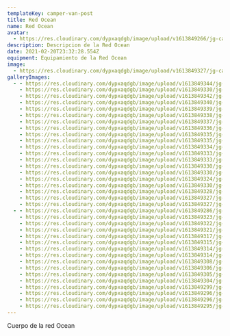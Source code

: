 ```yaml
---
templateKey: camper-van-post
title: Red Ocean
name: Red Ocean
avatar:
  - https://res.cloudinary.com/dypxaqdgb/image/upload/v1613849266/jg-camper/camper-vans/Red%20Ocean/avatar/IMG_7310_zqdl7f.heic
description: Descripcion de la Red Ocean
date: 2021-02-20T23:32:28.554Z
equipment: Equipamiento de la Red Ocean
image:
  - https://res.cloudinary.com/dypxaqdgb/image/upload/v1613849327/jg-camper/camper-vans/Red%20Ocean/FA9B7D89-BE96-499E-A156-52425B3A6BC9_twmdfs.jpg
galleryImages:
  - - https://res.cloudinary.com/dypxaqdgb/image/upload/v1613849344/jg-camper/camper-vans/Red%20Ocean/IMG_7331_by4fts.png
    - https://res.cloudinary.com/dypxaqdgb/image/upload/v1613849330/jg-camper/camper-vans/Red%20Ocean/DAEBB400-B532-44FC-947E-708EFEF6FB51_rmozc3.jpg
    - https://res.cloudinary.com/dypxaqdgb/image/upload/v1613849342/jg-camper/camper-vans/Red%20Ocean/IMG_7328_zyqnfi.heic
    - https://res.cloudinary.com/dypxaqdgb/image/upload/v1613849340/jg-camper/camper-vans/Red%20Ocean/IMG_7324_n3qnzf.heic
    - https://res.cloudinary.com/dypxaqdgb/image/upload/v1613849339/jg-camper/camper-vans/Red%20Ocean/IMG_7326_ddei6f.heic
    - https://res.cloudinary.com/dypxaqdgb/image/upload/v1613849338/jg-camper/camper-vans/Red%20Ocean/IMG_7322_k1uafz.heic
    - https://res.cloudinary.com/dypxaqdgb/image/upload/v1613849337/jg-camper/camper-vans/Red%20Ocean/IMG_7321_h4pizz.heic
    - https://res.cloudinary.com/dypxaqdgb/image/upload/v1613849336/jg-camper/camper-vans/Red%20Ocean/IMG_7320_ahgdeg.heic
    - https://res.cloudinary.com/dypxaqdgb/image/upload/v1613849335/jg-camper/camper-vans/Red%20Ocean/IMG_7317_deqg5j.heic
    - https://res.cloudinary.com/dypxaqdgb/image/upload/v1613849335/jg-camper/camper-vans/Red%20Ocean/IMG_7318_eavezr.heic
    - https://res.cloudinary.com/dypxaqdgb/image/upload/v1613849334/jg-camper/camper-vans/Red%20Ocean/IMG_7311_qci1aa.heic
    - https://res.cloudinary.com/dypxaqdgb/image/upload/v1613849333/jg-camper/camper-vans/Red%20Ocean/IMG_7312_eqemwk.heic
    - https://res.cloudinary.com/dypxaqdgb/image/upload/v1613849333/jg-camper/camper-vans/Red%20Ocean/IMG_7310_nsu7r8.heic
    - https://res.cloudinary.com/dypxaqdgb/image/upload/v1613849330/jg-camper/camper-vans/Red%20Ocean/IMG_7295_vynjco.heic
    - https://res.cloudinary.com/dypxaqdgb/image/upload/v1613849330/jg-camper/camper-vans/Red%20Ocean/IMG_7294_ufkqdq.heic
    - https://res.cloudinary.com/dypxaqdgb/image/upload/v1613849324/jg-camper/camper-vans/Red%20Ocean/IMG_7171_ezozdw.heic
    - https://res.cloudinary.com/dypxaqdgb/image/upload/v1613849330/jg-camper/camper-vans/Red%20Ocean/IMG_7169_tq6zzv.jpg
    - https://res.cloudinary.com/dypxaqdgb/image/upload/v1613849328/jg-camper/camper-vans/Red%20Ocean/IMG_7276_2_njuqqb.heic
    - https://res.cloudinary.com/dypxaqdgb/image/upload/v1613849327/jg-camper/camper-vans/Red%20Ocean/IMG_7270_sgy0v1.heic
    - https://res.cloudinary.com/dypxaqdgb/image/upload/v1613849327/jg-camper/camper-vans/Red%20Ocean/FA9B7D89-BE96-499E-A156-52425B3A6BC9_twmdfs.jpg
  - - https://res.cloudinary.com/dypxaqdgb/image/upload/v1613849286/jg-camper/camper-vans/Red%20Ocean/6CF493E8-131D-4217-A69E-F43EC769A674_iq9bvt.jpg
    - https://res.cloudinary.com/dypxaqdgb/image/upload/v1613849323/jg-camper/camper-vans/Red%20Ocean/E26426AE-CB77-403A-A430-FEB0083D188C_faiagv.jpg
    - https://res.cloudinary.com/dypxaqdgb/image/upload/v1613849322/jg-camper/camper-vans/Red%20Ocean/E0DAAA0D-B888-44B0-B20C-D2643A072484_qgbmbt.jpg
    - https://res.cloudinary.com/dypxaqdgb/image/upload/v1613849321/jg-camper/camper-vans/Red%20Ocean/DF152CFD-92A6-48E1-B60C-7B48D2B25BF0_ng79p0.jpg
    - https://res.cloudinary.com/dypxaqdgb/image/upload/v1613849317/jg-camper/camper-vans/Red%20Ocean/B7B31C87-5185-403D-B8DC-EB6DC82F09D7_mdhhnv.jpg
    - https://res.cloudinary.com/dypxaqdgb/image/upload/v1613849315/jg-camper/camper-vans/Red%20Ocean/B604C9D9-2DDE-44E9-9D32-81A371008C9D_lxrtzb.jpg
    - https://res.cloudinary.com/dypxaqdgb/image/upload/v1613849314/jg-camper/camper-vans/Red%20Ocean/C05B313C-061E-4BB1-9B65-542B10045CE7_fqnlhy.jpg
    - https://res.cloudinary.com/dypxaqdgb/image/upload/v1613849314/jg-camper/camper-vans/Red%20Ocean/A46E1B0D-7085-4818-A97A-F11F9621109A_pjhlri.jpg
    - https://res.cloudinary.com/dypxaqdgb/image/upload/v1613849308/jg-camper/camper-vans/Red%20Ocean/98564C03-B264-4745-A000-982F1AAA1976_bxsmkn.jpg
    - https://res.cloudinary.com/dypxaqdgb/image/upload/v1613849306/jg-camper/camper-vans/Red%20Ocean/8F5C8805-7592-4C3C-866C-72D7F73B10F3_sltuln.jpg
    - https://res.cloudinary.com/dypxaqdgb/image/upload/v1613849305/jg-camper/camper-vans/Red%20Ocean/60045B5A-45C2-49DC-86AC-91C3997D828E_xmlh3b.jpg
    - https://res.cloudinary.com/dypxaqdgb/image/upload/v1613849304/jg-camper/camper-vans/Red%20Ocean/48FEEC43-5EBE-444A-8F36-2166D852F0E9_x5vv5r.jpg
    - https://res.cloudinary.com/dypxaqdgb/image/upload/v1613849299/jg-camper/camper-vans/Red%20Ocean/9776D0B4-6193-448D-9A7B-2BA9A935856D_ilakka.jpg
    - https://res.cloudinary.com/dypxaqdgb/image/upload/v1613849296/jg-camper/camper-vans/Red%20Ocean/754D4AAA-C904-46DF-9127-C5A73B830747_xi6pvl.jpg
    - https://res.cloudinary.com/dypxaqdgb/image/upload/v1613849296/jg-camper/camper-vans/Red%20Ocean/81A9E715-E251-4BCB-A6E0-CCCA95402957_kfqray.jpg
    - https://res.cloudinary.com/dypxaqdgb/image/upload/v1613849295/jg-camper/camper-vans/Red%20Ocean/52D0A1D8-7F10-4B85-A9F6-9E13D6B0304C_sincg9.jpg
---
```

Cuerpo de la red Ocean